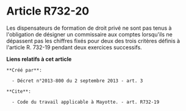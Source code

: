 # Article R732-20

Les dispensateurs de formation de droit privé ne sont pas tenus à l'obligation de désigner un commissaire aux comptes
lorsqu'ils ne dépassent pas les chiffres fixés pour deux des trois critères définis à l'article R. 732-19 pendant deux
exercices successifs.

**Liens relatifs à cet article**

	**Créé par**:

	  - Décret n°2013-800 du 2 septembre 2013 - art. 3

	**Cite**:

	  - Code du travail applicable à Mayotte. - art. R732-19
